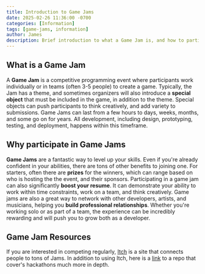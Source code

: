 ```yaml
---
title: Introduction to Game Jams
date: 2025-02-26 11:36:00 -0700
categories: [Information]
tags: [game-jams, information]
author: James
description: Brief introduction to what a Game Jam is, and how to participate.
---
```


## What is a Game Jam

A **Game Jam** is a competitive programming event where participants work
individually or in teams (often 3-5 people) to create a game. Typically, the
Jam has a theme, and sometimes organizers will also introduce a **special object**
that must be included in the game, in addition to the theme. Special objects can
push participants to think creatively, and add variety to submissions.
Game Jams can last from a few hours to days, weeks, months, and some go on for
years. All development, including design, prototyping, testing, and deployment,
happens within this timeframe.

## Why participate in Game Jams

**Game Jams** are a fantastic way to level up your skills. Even if you're
already confident in your abilities, there are tons of other benefits to
joining one. For starters, often there are **prizes** for the winners, which can
range based on who is hosting the the event, and their sponsors. Participating
in a game jam can also significantly **boost your resume**. It can demonstrate
your ability to work within time constraints, work on a team, and think creatively.
Game jams are also a great way to network with other developers, artists, and
musicians, helping you **build professional relationships**. Whether you're working
solo or as part of a team, the experience can be incredibly rewarding and will
push you to grow both as a developer.

## Game Jam Resources

If you are interested in competing regularly, [Itch](https://itch.io/jams)
is a site that connects people to tons of Jams. In addition to using Itch,
here is a [link](https://github.com/kobitoko/Game-Jam-Tools-Resources)
to a repo that cover's hackathons much more in depth.
